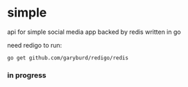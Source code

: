 # simple
api for simple social media app backed by redis written in go

need redigo to run:

`go get github.com/garyburd/redigo/redis`

### in progress
